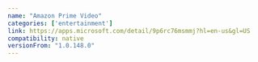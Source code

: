```yaml
---
name: "Amazon Prime Video"
categories: ['entertainment']
link: https://apps.microsoft.com/detail/9p6rc76msmmj?hl=en-us&gl=US
compatibility: native
versionFrom: "1.0.148.0"
---
```



